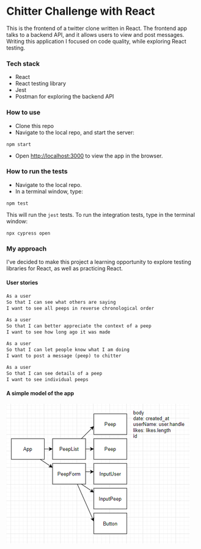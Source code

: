 # Chitter Challenge with React

This is the frontend of a twitter clone written in React.
The frontend app talks to a backend API, and it allows users to view and post messages.
Writing this application I focused on code quality, while exploring React testing.

### Tech stack
* React
* React testing library
* Jest
* Postman for exploring the backend API

### How to use
* Clone this repo
* Navigate to the local repo, and start the server:
```
npm start
```
* Open [http://localhost:3000](http://localhost:3000) to view the app in the browser.

### How to run the tests
* Navigate to the local repo.
* In a terminal window, type:
```
npm test
```
This will run the `jest` tests. To run the integration tests, type in the terminal window:
```
npx cypress open
```


### My approach
I've decided to make this project a learning opportunity to explore testing libraries for React, as well as practicing React.  

#### User stories
```
As a user
So that I can see what others are saying  
I want to see all peeps in reverse chronological order
```
```
As a user
So that I can better appreciate the context of a peep
I want to see how long ago it was made
```
```
As a user
So that I can let people know what I am doing  
I want to post a message (peep) to chitter
```
```
As a user
So that I can see details of a peep
I want to see individual peeps
```

#### A simple model of the app
![diagram](public/diagram.PNG)

